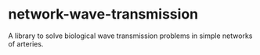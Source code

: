 # network-wave-transmission
A library to solve biological wave transmission problems in simple networks of arteries.
